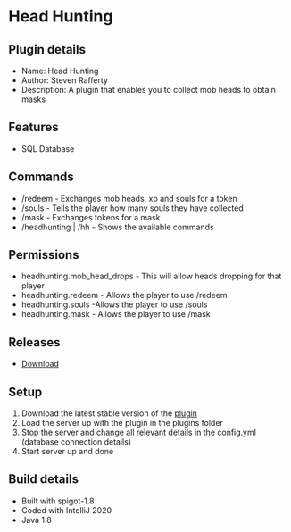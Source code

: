 # Head Hunting

## Plugin details
* Name: Head Hunting
* Author: Steven Rafferty
* Description: A plugin that enables you to collect mob heads to obtain masks

## Features
* SQL Database

## Commands
* /redeem - Exchanges mob heads, xp and souls for a token
* /souls - Tells the player how many souls they have collected
* /mask - Exchanges tokens for a mask
* /headhunting | /hh - Shows the available commands

## Permissions
* headhunting.mob_head_drops - This will allow heads dropping for that player
* headhunting.redeem - Allows the player to use /redeem
* headhunting.souls -Allows the player to use /souls
* headhunting.mask - Allows the player to use /mask

## Releases
* [Download](https://github.com/StevenRafferty/HeadHunting/releases)

## Setup
1. Download the latest stable version of the [plugin](https://github.com/StevenRafferty/HeadHunting/releases)
2. Load the server up with the plugin in the plugins folder
3. Stop the server and change all relevant details in the config.yml (database connection details)
4. Start server up and done

## Build details
* Built with spigot-1.8
* Coded with IntelliJ 2020
* Java 1.8